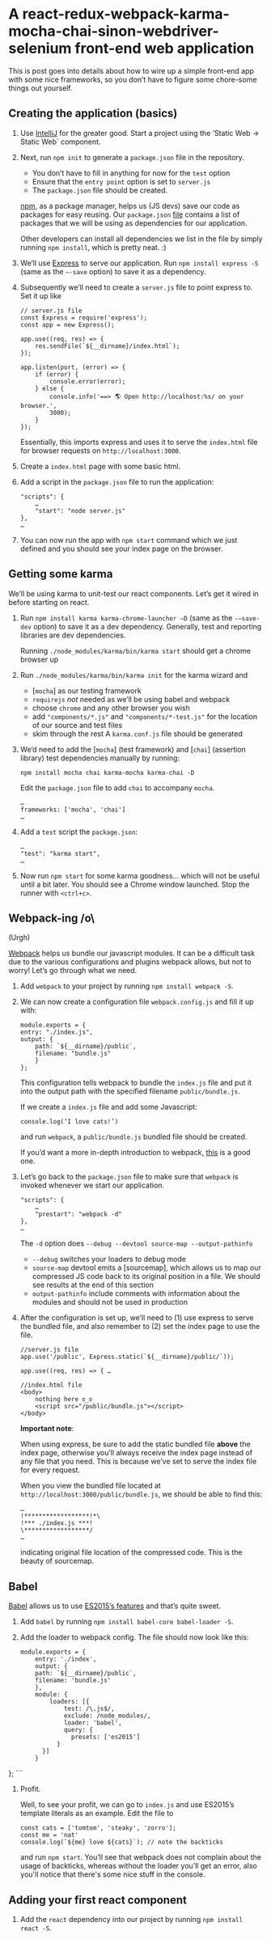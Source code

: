 # A react-redux-webpack-karma-mocha-chai-sinon-webdriver-selenium front-end web application

This is post goes into details about how to wire up a simple front-end app with
some nice frameworks, so you don’t have to figure some chore-some things out
yourself.

## Creating the application (basics)

1. Use [IntelliJ] for the greater good. Start a project using the ’Static Web
-> Static Web` component.

1. Next, run `npm init` to generate a `package.json` file in the repository.

    - You don’t have to fill in anything for now for the `test` option
    - Ensure that the `entry point` option is set to `server.js`
    - The `package.json` file should be created.

    [npm], as a package manager, helps us (JS devs) save our code as packages
    for easy reusing. Our `package.json` [file][package.json] contains a list
    of packages that we will be using as dependencies for our application.

    Other developers can install all dependencies we list in the file by simply
    running `npm install`, which is pretty neat. :)

1. We’ll use [Express] to serve our application. Run `npm install express -S`
(same as the `—-save` option) to save it as a dependency.

1. Subsequently we’ll need to create a `server.js` file to point express to.
Set it up like

	```
	// server.js file
	const Express = require('express');
	const app = new Express();

	app.use((req, res) => {
	    res.sendFile(`${__dirname}/index.html`);
	});

	app.listen(port, (error) => {
	    if (error) {
	        console.error(error);
	    } else {
	        console.info('==> 🌎 Open http://localhost:%s/ on your browser.',
	        3000);
	    }
	});
	```

	Essentially, this imports express and uses it to serve the `index.html`
	file for browser requests on `http://localhost:3000`.

1. Create a `index.html` page with some basic html.

1. Add a script in the `package.json` file to run the application:

	```
	"scripts": {
		…
		"start": "node server.js"
	},
	…
	```

1. You can now run the app with `npm start` command which we just defined and
you should see your index page on the browser.

## Getting some karma

We’ll be using karma to unit-test our react components. Let’s get it wired in
before starting on react.

1. Run `npm install karma karma-chrome-launcher —D` (same as the `-—save-dev`
option) to save it as a dev dependency. Generally, test and reporting libraries
are dev dependencies.

    Running `./node_modules/karma/bin/karma start` should get a chrome browser up

1. Run `./node_modules/karma/bin/karma init` for the karma wizard and
	- [`mocha`] as our testing framework
	- `requirejs` *not* needed as we’ll be using babel and webpack
	- choose `chrome` and any other browser you wish
	- add `"components/*.js"` and `"components/*-test.js"` for the location of
	our source and test files
	- skim through the rest
A `karma.conf.js` file should be generated

1. We’d need to add the [`mocha`] (test framework) and [`chai`] (assertion
library) test dependencies manually by running:

    `npm install mocha chai karma-mocha karma-chai -D`

    Edit the `package.json` file to add `chai` to accompany `mocha`.

	```
	…
	frameworks: ['mocha', 'chai']
	…
	```

1. Add a `test` script the `package.json`:
	```
	…
	"test": "karma start",
	…
	```

1. Now run `npm start` for some karma goodness… which will not be useful until
 a bit later. You should see a Chrome window launched. Stop the runner with
 `<ctrl+c>`.

## Webpack-ing /o\

(Urgh)

[Webpack] helps us bundle our javascript modules. It can be a difficult task due
to the various configurations and plugins webpack allows, but not to worry!
Let’s go through what we need.

1. Add `webpack` to your project by running `npm install webpack -S`.

1. We can now create a configuration file `webpack.config.js` and fill it up
with:

	```
	module.exports = {
    entry: "./index.js",
    output: {
        path: `${__dirname}/public`,
        filename: "bundle.js"
		}
	};
	```

	This configuration tells webpack to bundle the `index.js` file and put it
	into the output path with the specified filename `public/bundle.js`.

	If we create a `index.js` file and add some Javascript:

	```
	console.log(‘I love cats!’)
	```

	and run `webpack`, a `public/bundle.js` bundled file should be created.

	If you’d want a more in-depth introduction to webpack, [this][webpack
	tutorial] is a good one.

1. Let’s go back to the `package.json` file to make sure that `webpack` is
invoked whenever we start our application.

	```
	"scripts": {
		…
		"prestart": "webpack -d"
	},
	…
	```

	The `-d` option does `--debug --devtool source-map --output-pathinfo`

	- `--debug` switches your loaders to debug mode
	- `source-map` devtool emits a [sourcemap], which allows us to map our
	compressed JS code back to its original position in a file. We should see
	results at the end of this section
	- `output-pathinfo` include comments with information about the modules and
	should not be used in production

1. After the configuration is set up, we’ll need to (1) use express to serve
the bundled file, and also remember to (2) set the index page to use the file.

	```
	//server.js file
	app.use('/public', Express.static(`${__dirname}/public/`));

	app.use((req, res) => { …
	```

	```
	//index.html file
	<body>
	    nothing here ಠ_ಠ
	    <script src="/public/bundle.js"></script>
	</body>
	```

	**Important note**:

	When using express, be sure to add the static bundled file **above** the
	index page, otherwise you’ll always receive the index page instead of any
	file that you need. This is because we’ve set to serve the index file for
	every request.

	When you view the bundled file located at
	`http://localhost:3000/public/bundle.js`, we should be able to find this:

	```
	…
	!******************!*\
	!*** ./index.js ***!
	\******************/
	…
	```

	indicating original file location of the compressed code. This is the
	beauty of sourcemap.

## Babel

[Babel] allows us to use [ES2015’s features] and that’s quite sweet.

1. Add `babel` by running `npm install babel-core babel-loader -S`.

1. Add the loader to webpack config. The file should now look like this:
	```
	module.exports = {
		entry: './index',
		output: {
		path: `${__dirname}/public`,
		filename: 'bundle.js'
		},
		module: {
			loaders: [{
				test: /\.js$/,
				exclude: /node_modules/,
				loader: 'babel',
				query: {
				  presets: ['es2015']
			  }
		  }]
		}
  };
	```

1. Profit.

	Well, to see your profit, we can go to `index.js` and use ES2015’s template
	literals as an example. Edit the file to

	```
	const cats = ['tomtom', 'steaky', 'zorro'];
	const me = 'nat'
	console.log(`${me} love ${cats}`); // note the backticks
	```

	and run `npm start`. You’ll see that webpack does not complain about the
	usage of backticks, whereas without the loader you’ll get an error, also
	you'll notice that there's some nice stuff in the console.

## Adding your first react component

1. Add the `react` dependency into our project by running `npm install react -S`.


[IntelliJ]: https://www.jetbrains.com/idea/download/
[npm]: https://docs.npmjs.com/getting-started/what-is-npm
[Express]: http://expressjs.com
[webpack tutorial]: https://github.com/AriaFallah/WebpackTutorial/tree/master/part1
[package.json]: https://docs.npmjs.com/files/package.json
[ES2015’s features]: http://babeljs.io/docs/learn-es2015/
[mocha]: https://mochajs.org
[chai]: http://chaijs.com
[webpack]: http://webpack.github.io/docs/tutorials/getting-started/#first-loader
[babel]: https://babeljs.io/docs/setup/#installation